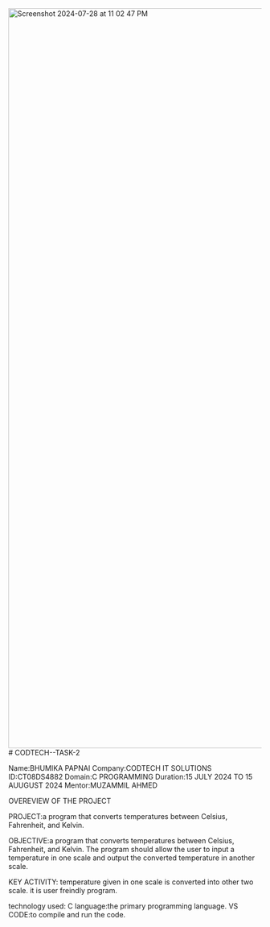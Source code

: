 <img width="1470" alt="Screenshot 2024-07-28 at 11 02 47 PM" src="https://github.com/user-attachments/assets/a87ec6ff-6af0-43a3-9228-6e08ca3dfe35">
# CODTECH--TASK-2

Name:BHUMIKA PAPNAI
Company:CODTECH IT SOLUTIONS
ID:CT08DS4882 
Domain:C PROGRAMMING 
Duration:15 JULY 2024 TO 15 AUUGUST 2024 
Mentor:MUZAMMIL AHMED

OVEREVIEW OF THE PROJECT

PROJECT:a program that converts temperatures between Celsius,
Fahrenheit, and Kelvin.

OBJECTIVE:a program that converts temperatures between Celsius,
Fahrenheit, and Kelvin. The program should allow the user to
input a temperature in one scale and output the converted
temperature in another scale.

KEY ACTIVITY: 
temperature given in one scale is converted into other two scale.
it is user freindly program.


technology used:
C language:the primary programming language. 
VS CODE:to compile and run the code.
